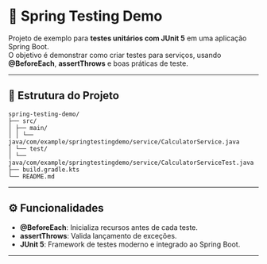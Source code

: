 # 🧪 Spring Testing Demo

Projeto de exemplo para **testes unitários com JUnit 5** em uma aplicação Spring Boot.  
O objetivo é demonstrar como criar testes para serviços, usando **@BeforeEach**, **assertThrows** e boas práticas de teste.

---

## 📂 Estrutura do Projeto

```text
spring-testing-demo/
├── src/
│ ├── main/
│ │ └── java/com/example/springtestingdemo/service/CalculatorService.java
│ └── test/
│ └── java/com/example/springtestingdemo/service/CalculatorServiceTest.java
├── build.gradle.kts
└── README.md
```
---

## ⚙️ Funcionalidades

- **@BeforeEach**: Inicializa recursos antes de cada teste.
- **assertThrows**: Valida lançamento de exceções.
- **JUnit 5**: Framework de testes moderno e integrado ao Spring Boot.

---

